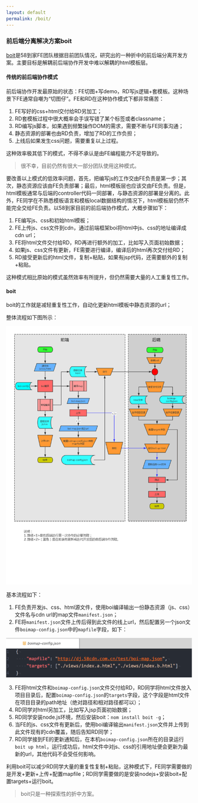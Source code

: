 ```yaml
---
layout: default
permalink: /boit/
---
```


### 前后端分离解决方案boit

[boit](https://github.com/boijs/boit)是58到家FE团队根据目前团队情况，研究出的一种折中的前后端分离开发方案。主要目标是解耦前后端协作开发中难以解耦的html模板层。

#### 传统的前后端协作模式
前后端协作开发最原始的状态：FE切图+写demo，RD写js逻辑+套模板。这种场景下FE通常自嘲为“切图仔”。FE和RD在这种协作模式下都非常痛苦：
1. FE写好的css+html交付给RD另加工；
2. RD套模板过程中很大概率会手误写错了某个标签或者classname；
3. RD编写js脚本，如果遇到频繁操作DOM的需求，需要不断与FE同事沟通；
4. 静态资源的部署也由RD负责，增加了RD的工作负担；
5. 上线后如果发生css问题，需要重复以上过程。

这种效率极其低下的模式，不得不承认是由FE编程能力不足导致的。

> 很不幸，目前仍然有很大一部分团队使用这种模式。

要改善以上模式的低效率问题，首先，把编写js的工作交由FE负责是第一步；其次，静态资源应该由FE负责部署；最后，html模板层也应该交由FE负责。但是，html模板通常与后端的controller代码一同部署，与静态资源的部署是分离的。此外，FE同学在不熟悉模板语言和模板local数据结构的情况下，html模板层仍然不能完全交给FE负责。以58到家目前的前后端协作模式，大概步骤如下：

1. FE编写js、css和初始html模板；
2. FE上传js、css文件到cdn，通过前端框架boi将html中js、css的地址编译成cdn url；
3. FE将html文件交付给RD，RD再进行额外的加工，比如写入页面初始数据；
4. 如果js、css文件有更新，FE需要进行编译，编译后的html再次交付给RD；
5. RD接受更新后的html文件，复制+粘贴，如果有jsp代码，还需要额外的复制+粘贴。

这种模式相比原始的模式虽然效率有所提升，但仍然需要大量的人工重复性工作。

#### boit

boit的工作就是减轻重复性工作，自动化更新html模板中静态资源的url；

整体流程如下图所示：

![boit](/assets/images/boit.png)

基本流程如下：

1. FE负责开发js、css、html源文件，使用boi编译输出一份静态资源（js、css）文件名与cdn url的map文件`manifest.json`；
2. FE将`manifest.json`文件上传后得到此文件的线上url，然后配置另一个json文件`boimap-config.json`中的`mapfile`字段，如下：

![boit](/assets/images/image002.png)

3. FE将html文件和`boimap-config.json`文件交付给RD，RD同学将html文件放入项目目录后，配置`boimap-config.json`的`targets`字段，这个字段是html文件在项目目录的path地址（绝对路径和相对路径都可以）；
4. RD同学对html另加工，比如写入jsp页面初始数据；
5. RD同学安装node.js环境，然后安装boit：`nom install boit -g`；
6. 当FE的js、css文件有更新后，使用boi编译输出`manifest.json`文件并上传到此文件现有的cdn覆盖，随后告知RD同学；
7. RD同学接到FE的更新通知后，在本机`boimap-config.json`所在的目录运行`boit up html`，运行成功后，html文件中对js、css的引用地址便会更新为最新的url，其他代码不会受任何影响。

利用boit可以减少RD同学大量的重复性复制+粘贴，这种模式下，FE同学需要做的是开发+更新+上传+配置mapfile；RD同学需要做的是安装nodejs+安装boit+配置targets+运行boit。

> boit只是一种探索性的折中方案。
